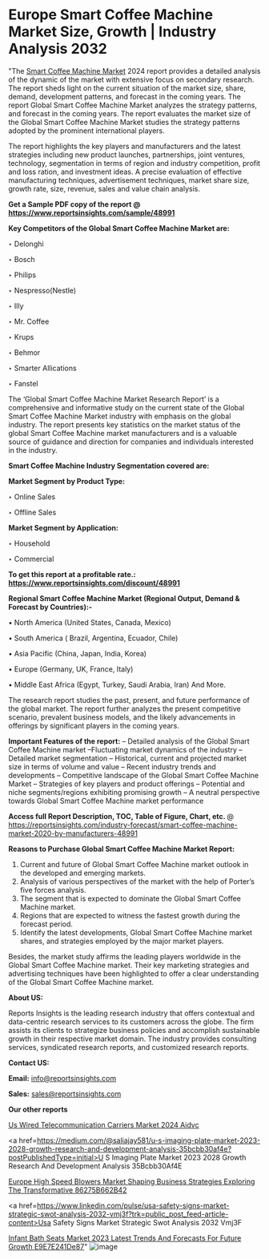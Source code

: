 # Europe Smart Coffee Machine Market Size, Growth | Industry Analysis 2032

"The <a href=https://www.reportsinsights.com/sample/48991>Smart Coffee Machine Market</a> 2024 report provides a detailed analysis of the dynamic of the market with extensive focus on secondary research. The report sheds light on the current situation of the market size, share, demand, development patterns, and forecast in the coming years. The report Global Smart Coffee Machine Market analyzes the strategy patterns, and forecast in the coming years. The report evaluates the market size of the Global Smart Coffee Machine Market studies the strategy patterns adopted by the prominent international players.

The report highlights the key players and manufacturers and the latest strategies including new product launches, partnerships, joint ventures, technology, segmentation in terms of region and industry competition, profit and loss ration, and investment ideas. A precise evaluation of effective manufacturing techniques, advertisement techniques, market share size, growth rate, size, revenue, sales and value chain analysis.

<strong>Get a Sample PDF copy of the report @ <a href=https://www.reportsinsights.com/sample/48991 style=color:#0000ff;>https://www.reportsinsights.com/sample/48991</a></strong>

<strong>Key Competitors of the Global Smart Coffee Machine Market are:</strong>

‣ Delonghi

‣ Bosch

‣ Philips

‣ Nespresso(Nestle)

‣ Illy

‣ Mr. Coffee

‣ Krups

‣ Behmor

‣ Smarter Allications

‣ Fanstel

The ‘Global Smart Coffee Machine Market Research Report’ is a comprehensive and informative study on the current state of the Global Smart Coffee Machine Market industry with emphasis on the global industry. The report presents key statistics on the market status of the global Smart Coffee Machine market manufacturers and is a valuable source of guidance and direction for companies and individuals interested in the industry.

<strong>Smart Coffee Machine Industry Segmentation covered are:</strong>

<strong>Market Segment by Product Type:</strong>

‣ Online Sales

‣ Offline Sales

<strong>Market Segment by Application:</strong>

‣ Household

‣ Commercial

<strong>To get this report at a profitable rate.: <a href=https://www.reportsinsights.com/discount/48991 style=color:#0000ff;>https://www.reportsinsights.com/discount/48991</a></strong>

<strong>Regional Smart Coffee Machine Market (Regional Output, Demand &amp; Forecast by Countries):-</strong>

• North America (United States, Canada, Mexico)

• South America ( Brazil, Argentina, Ecuador, Chile)

• Asia Pacific (China, Japan, India, Korea)

• Europe (Germany, UK, France, Italy)

• Middle East Africa (Egypt, Turkey, Saudi Arabia, Iran) And More.

The research report studies the past, present, and future performance of the global market. The report further analyzes the present competitive scenario, prevalent business models, and the likely advancements in offerings by significant players in the coming years.

<strong>Important Features of the report:</strong>
– Detailed analysis of the Global Smart Coffee Machine market
–Fluctuating market dynamics of the industry
–Detailed market segmentation
– Historical, current and projected market size in terms of volume and value
– Recent industry trends and developments
– Competitive landscape of the Global Smart Coffee Machine Market
– Strategies of key players and product offerings
– Potential and niche segments/regions exhibiting promising growth
– A neutral perspective towards Global Smart Coffee Machine market performance

<strong>Access full Report Description, TOC, Table of Figure, Chart, etc. </strong>@   <a href=https://reportsinsights.com/industry-forecast/smart-coffee-machine-market-2020-by-manufacturers-48991 style=color:#0000ff;>https://reportsinsights.com/industry-forecast/smart-coffee-machine-market-2020-by-manufacturers-48991</a>

<strong>Reasons to Purchase Global Smart Coffee Machine Market Report:</strong>
1. Current and future of Global Smart Coffee Machine market outlook in the developed and emerging markets.
2. Analysis of various perspectives of the market with the help of Porter’s five forces analysis.
3. The segment that is expected to dominate the Global Smart Coffee Machine market.
4. Regions that are expected to witness the fastest growth during the forecast period.
5. Identify the latest developments, Global Smart Coffee Machine market shares, and strategies employed by the major market players.

Besides, the market study affirms the leading players worldwide in the Global Smart Coffee Machine market. Their key marketing strategies and advertising techniques have been highlighted to offer a clear understanding of the Global Smart Coffee Machine market.

<strong><strong>About US</strong>:</strong>

Reports Insights is the leading research industry that offers contextual and data-centric research services to its customers across the globe. The firm assists its clients to strategize business policies and accomplish sustainable growth in their respective market domain. The industry provides consulting services, syndicated research reports, and customized research reports.

<strong>Contact US:</strong>

<p class=><b>Email:</b> <a href=mailto:info@reportsinsights.com>info@reportsinsights.com</a></p>
<p class=><b>Sales:</b> <a href=mailto:sales@reportsinsights.com>sales@reportsinsights.com</a></p>

<strong>Our other reports</strong>

<a href=https://www.linkedin.com/pulse/us-wired-telecommunication-carriers-market-2024-aidvc/>Us Wired Telecommunication Carriers Market 2024 Aidvc</a>

<a href=https://medium.com/@saliajay581/u-s-imaging-plate-market-2023-2028-growth-research-and-development-analysis-35bcbb30af4e?postPublishedType=initial>U S Imaging Plate Market 2023 2028 Growth Research And Development Analysis 35Bcbb30Af4E</a>

<a href=https://medium.com/@amanmandal1286/europe-high-speed-blowers-market-shaping-business-strategies-exploring-the-transformative-86275b662b42>Europe High Speed Blowers Market Shaping Business Strategies Exploring The Transformative 86275B662B42</a>

<a href=https://www.linkedin.com/pulse/usa-safety-signs-market-strategic-swot-analysis-2032-vmj3f?trk=public_post_feed-article-content>Usa Safety Signs Market Strategic Swot Analysis 2032 Vmj3F</a>

<a href=https://medium.com/@jagrutiayachit3/infant-bath-seats-market-2023-latest-trends-and-forecasts-for-future-growth-e9e7e241de87>Infant Bath Seats Market 2023 Latest Trends And Forecasts For Future Growth E9E7E241De87</a>"
![image](https://github.com/Reportsinsights123/RIgrowth/assets/158415881/bd28eaf6-f705-4dd0-81e0-270c1d907fd6)

